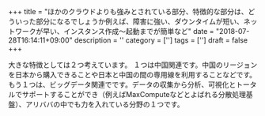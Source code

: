 +++
title = "ほかのクラウドよりも強みとされている部分、特徴的な部分は、どういった部分になるでしょうか例えば、障害に強い、ダウンタイムが短い、ネットワークが早い、インスタンス作成〜起動までが簡単など"
date = "2018-07-28T16:14:11+09:00"
description = ''
category = ['']
tags = ['']
draft = false
+++

大きな特徴としては２つ考えています。
１つは中国関連です。中国のリージョンを日本から購入できることや日本と中国の間の専用線を利用することなどです。
もう１つは、ビッグデータ関連でです。データの収集から分析、可視化とトータルでサポートすることができ（例えばMaxComputeなどとよばれる分散処理基盤）、アリババの中でも力を入れている分野の１つです。

